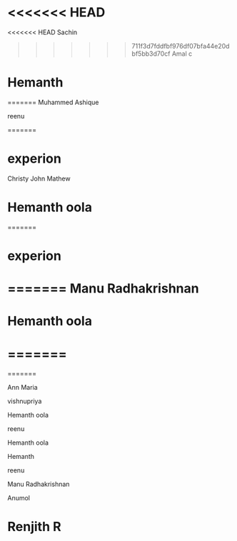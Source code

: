 
<<<<<<< HEAD
=======
<<<<<<< HEAD
Sachin 

>>>>>>> 711f3d7fddfbf976df07bfa44e20dbf5bb3d70cf
Amal c

Hemanth
=======
=======
Muhammed Ashique



reenu


=======

# experion
Christy John Mathew
# Hemanth oola

=======


# experion
=======
Manu Radhakrishnan
=======
# Hemanth oola
=======
=======
=======

Ann Maria



vishnupriya

Hemanth oola


reenu


Hemanth oola


Hemanth 


reenu
 
Manu Radhakrishnan


Anumol


Renjith R
=======

